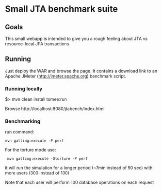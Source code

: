 # Small JTA benchmark suite


## Goals

This small webapp is intended to give you a rough feeling about JTA vs resource-local JPA transactions 


## Running

Just deploy the WAR and browse the page. It contains a download link to an Apache JMeter (http://jmeter.apache.org) benchmark script.

### Running locally

$> mvn clean install tomee:run

Browse http://localhost:8080/jtabench/index.html

### Benchmarking

run command:
```
mvn gatling:execute -P perf
```

For the torture mode use:
```
 mvn gatling:execute -Dtorture -P perf
```

it will run the simulation for a longer period (~7min instead of 50 sec) with more users (300 instead of 100)

Note that each user will perform 100 database operations on each request